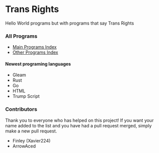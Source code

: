 # Trans Rights
Hello World programs but with programs that say Trans Rights
### All Programs
- [Main Programs Index](programs/programs.md)
- [Other Programs Index](programs/Other%20Programs/Other%20Programs.md)
#### Newest programing languages
- Gleam
- Rust
- Go
- HTML
- Trump Script
### Contributors
Thank you to everyone who has helped on this project!
If you want your name added to the list and you have had a pull request merged, simply make a new pull request.
- Finley (Xavier224)
- ArrowAced
